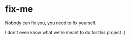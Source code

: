 # fix-me

Nobody can fix you, you need to fix yourself.

I don't even know what we're meant to do for this project :(